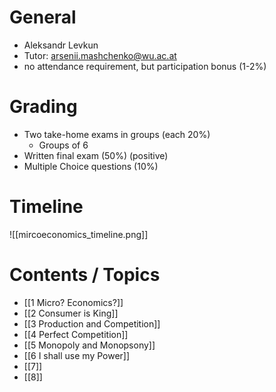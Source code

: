 # General 
- Aleksandr Levkun
- Tutor: arsenii.mashchenko@wu.ac.at
- no attendance requirement, but participation bonus (1-2%)
# Grading
- Two take-home exams in groups (each 20%)  
	- Groups of 6 
- Written final exam (50%) (positive)
- Multiple Choice questions (10%)

# Timeline
![[mircoeconomics_timeline.png]]
# Contents / Topics
- [[1 Micro? Economics?]]
- [[2 Consumer is King]]
- [[3 Production and Competition]]
- [[4 Perfect Competition]]
- [[5 Monopoly and Monopsony]]
- [[6 I shall use my Power]]
- [[7]]
- [[8]]